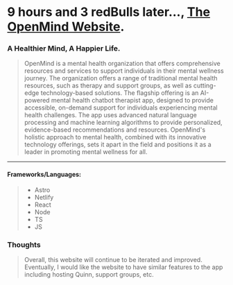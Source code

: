 # 9 hours and 3 redBulls later..., [The OpenMind Website](https://main--openmindinitative.netlify.app/).
### A Healthier Mind, A Happier Life.
> OpenMind is a mental health organization that offers comprehensive resources and services to support individuals in their mental wellness journey. The organization offers a range of traditional mental health resources, such as therapy and support groups, as well as cutting-edge technology-based solutions. The flagship offering is an AI-powered mental health chatbot therapist app, designed to provide accessible, on-demand support for individuals experiencing mental health challenges. The app uses advanced natural language processing and machine learning algorithms to provide personalized, evidence-based recommendations and resources. OpenMind's holistic approach to mental health, combined with its innovative technology offerings, sets it apart in the field and positions it as a leader in promoting mental wellness for all.

***

#### Frameworks/Languages:
> - Astro
> - Netlify
> - React
> - Node
> - TS
> - JS

### Thoughts
> Overall, this website will continue to be iterated and improved. Eventually, I would like the website to have similar features to the app including hosting Quinn, support groups, etc.
